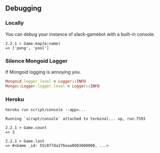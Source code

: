 ## Debugging

### Locally

You can debug your instance of slack-gamebot with a built-in console.

```
2.2.1 > Game.map(&:name)
=> ['pong', 'pool']
```

### Silence Mongoid Logger

If Mongoid logging is annoying you.

```ruby
Mongoid.logger.level = Logger::INFO
Mongo::Logger.logger.level = Logger::INFO
```

### Heroku

```
heroku run script/console --app=...

Running `scrupt/console` attached to terminal... up, run.7593

2.2.1 > Game.count
=> 3

2.2.1 > Game.last
=> #<Game _id: 55c8f7da276eaa0003000000, ...>
```
